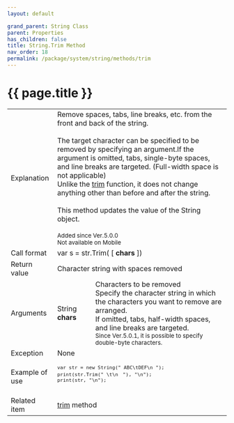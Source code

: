 ```yaml
---
layout: default

grand_parent: String Class
parent: Properties
has_children: false
title: String.Trim Method
nav_order: 18
permalink: /package/system/string/methods/trim
---
```

# {{ page.title }}

<table> 
  <tr>
    <td>Explanation</td>
    <td colspan="2">Remove spaces, tabs, line breaks, etc. from the front and back of the string.<br><br>The target character can be specified to be removed by specifying an argument.If the argument is omitted, tabs, single-byte spaces, and line breaks are targeted. (Full-width space is not applicable)<br>Unlike the <a href="/method/str/trim">trim</a> function, it does not change anything other than before and after the string.<br><br>This method updates the value of the String object.<br><br><small>Added since Ver.5.0.0<br>Not available on Mobile</small></td>
  </tr>
  <tr>
    <td>Call format</td>
    <td colspan="2">var s = str.Trim( [ <b>chars</b> ])</td>
  </tr>
  <tr>
    <td>Return value</td>
    <td colspan="2">Character string with spaces removed</td>
  </tr>  
  <tr>
    <td>Arguments</td>
    <td>String <b>chars</b></td>
    <td>Characters to be removed<br>Specify the character string in which the characters you want to remove are arranged.<br>If omitted, tabs, half-width spaces, and line breaks are targeted.<br><small>Since Ver.5.0.1, it is possible to specify double-byte characters.</small></td>
  </tr>
  <tr>
    <td>Exception</td>
    <td colspan="2">None</td>
  </tr>
  <tr>
    <td>Example of use</td>
    <td colspan="2"><code><pre>
var str = new String(" ABC\tDEF\n ");
print(str.Trim(" \t\n　"), "\n");
print(str, "\n");
    </pre></code></td>
  </tr>
  <tr>
    <td>Related item</td>
    <td colspan="2"><a href="/method/str/trim">trim</a> method</td>
  </tr>
</table>